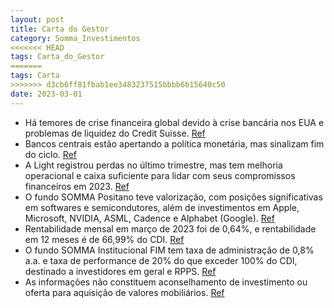 ```yaml
---
layout: post
title: Carta do Gestor
category: Somma_Investimentos
<<<<<<< HEAD
tags: Carta_do_Gestor
=======
tags: Carta
>>>>>>> d3cb6ff81fbab1ee3483237515bbbb6b15640c50
date: 2023-03-01
---
```


- Há temores de crise financeira global devido à crise bancária nos EUA e problemas de liquidez do Credit Suisse.
<a href="#" onclick="search_on_pdf('Fed Funds e eventuais impactos da crise bancária recente no sistema financeiro. A despeito da elevaç')">Ref</a>
- Bancos centrais estão apertando a política monetária, mas sinalizam fim do ciclo.
<a href="#" onclick="search_on_pdf('comunicados) ser apropriados. De modo geral, a comunicação reflete a intenção do FOMC de sinalizar q')">Ref</a>
- A Light registrou perdas no último trimestre, mas tem melhoria operacional e caixa suficiente para lidar com seus compromissos financeiros em 2023.
<a href="#" onclick="search_on_pdf('A alavancagem da Light finalizou o ano em 3,3x, abaixo da covenant de dívida líquida / Ebitda de 3,5')">Ref</a>
- O fundo SOMMA Positano teve valorização, com posições significativas em softwares e semicondutores, além de investimentos em Apple, Microsoft, NVIDIA, ASML, Cadence e Alphabet (Google).
<a href="#" onclick="search_on_pdf('com valor de mercado de US$ 1,9 trilhão, com 6,5%, do fundo. Dentre as 10 maiores posições destacam-')">Ref</a>
- Rentabilidade mensal em março de 2023 foi de 0,64%, e rentabilidade em 12 meses é de 66,99% do CDI.
<a href="#" onclick="search_on_pdf('aberto para aplicações e resgates. Sua rentabilidade mensal em março de 2023 foi igual a 1,04% ou 88')">Ref</a>
- O fundo SOMMA Institucional FIM tem taxa de administração de 0,8% a.a. e taxa de performance de 20% do que exceder 100% do CDI, destinado a investidores em geral e RPPS.
<a href="#" onclick="search_on_pdf('O SOMMA Fundamental FIA possui data de início em 29/05/2018, com taxa de administração igual a 1,95%')">Ref</a>
- As informações não constituem aconselhamento de investimento ou oferta para aquisição de valores mobiliários.
<a href="#" onclick="search_on_pdf('R$ 9.031.295,20.“As informações contidas neste material têm caráter meramente informativo e não con')">Ref</a>
